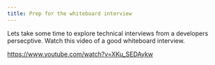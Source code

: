 ```yaml
---
title: Prep for the whiteboard interview
---
```


Lets take some time to explore technical interviews from a developers
persecptive. Watch this video of a good whiteboard interview.

https://www.youtube.com/watch?v=XKu_SEDAykw
